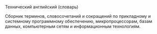 Технический английский (словарь)

Сборник терминов, словосочетаний и сокращений по прикладному и системному программному обеспечению, микропроцессорам, базам данных, компьютерным сетям и информационным технологиям.